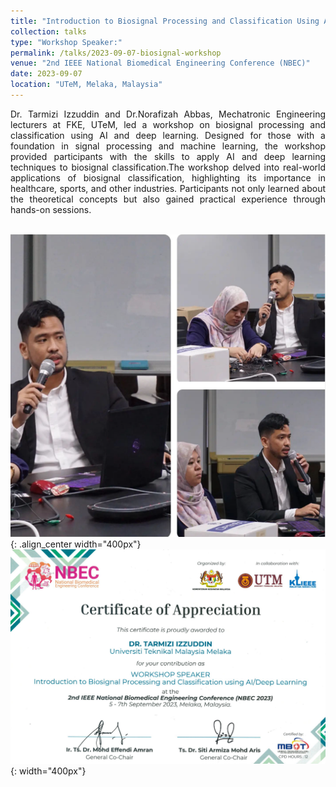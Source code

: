 ```yaml
---
title: "Introduction to Biosignal Processing and Classification Using AI/Deep Learning"
collection: talks
type: "Workshop Speaker:"
permalink: /talks/2023-09-07-biosignal-workshop
venue: "2nd IEEE National Biomedical Engineering Conference (NBEC)"
date: 2023-09-07
location: "UTeM, Melaka, Malaysia"
---
```


<div style="text-align: justify">Dr. Tarmizi Izzuddin and Dr.Norafizah Abbas, Mechatronic Engineering lecturers at FKE, UTeM, led a workshop on biosignal processing and classification using AI and deep learning. Designed for those with a foundation in signal processing and machine learning, the workshop provided participants with the skills to apply AI and deep learning techniques to biosignal classification.The workshop delved into real-world applications of biosignal classification, highlighting its importance in healthcare, sports, and other industries. Participants not only learned about the theoretical concepts but also gained practical experience through hands-on sessions. </div>  
<br>

![NBEC workshop](/images/NBEC-workshop.png){: .align_center width="400px"}
![NBEC Cert](/images/NBEC-cert.png){: width="400px"}
